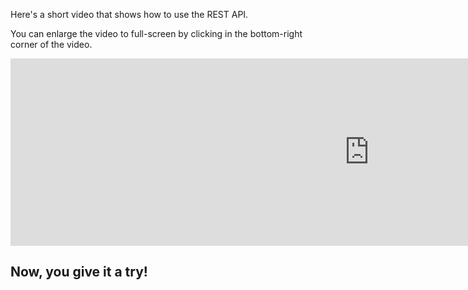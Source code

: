 Here's a short video that shows how to use the REST API.

You can enlarge the video to full-screen by clicking in the bottom-right corner of the video.


<iframe width="1148" height="300" src="https://www.youtube.com/embed/oSVuPbH1S-c" title="YouTube video player" frameborder="0" allow="accelerometer; autoplay; clipboard-write; encrypted-media; gyroscope; picture-in-picture" allowfullscreen></iframe>

## Now, you give it a try!
